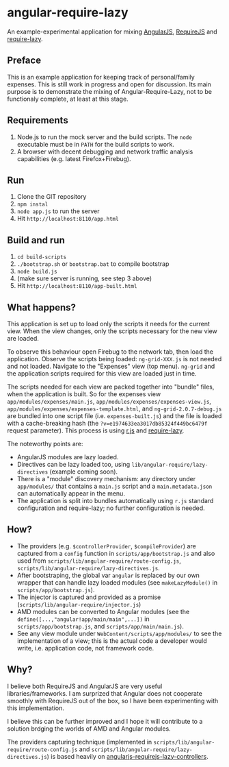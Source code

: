 angular-require-lazy
====================

An example-experimental application for mixing [AngularJS](http://angularjs.org/), [RequireJS](http://requirejs.org/) and [require-lazy](https://github.com/nikospara/require-lazy).

Preface
-------

This is an example application for keeping track of personal/family expenses.
This is still work in progress and open for discussion. Its main purpose is to demonstrate the mixing of Angular-Require-Lazy,
not to be functionaly complete, at least at this stage.

Requirements
------------

1. Node.js to run the mock server and the build scripts. The `node` executable must be in `PATH` for the build scripts to work.
2. A browser with decent debugging and network traffic analysis capabilities (e.g. latest Firefox+Firebug).

Run
---

1. Clone the GIT repository
2. `npm instal`
3. `node app.js` to run the server
4. Hit `http://localhost:8110/app.html`

Build and run
-------------

1. `cd build-scripts`
2. `./bootstrap.sh` or `bootstrap.bat` to compile bootstrap
3. `node build.js`
4. (make sure server is running, see step 3 above)
5. Hit `http://localhost:8110/app-built.html`

What happens?
-------------

This application is set up to load only the scripts it needs for the current view. When the view changes, only the scripts necessary
for the new view are loaded.

To observe this behaviour open Firebug to the network tab, then load the application.
Observe the scripts being loaded: `ng-grid-XXX.js` is not needed and not loaded.
Navigate to the "Expenses" view (top menu). `ng-grid` and the application scripts required for this view are loaded just in time.

The scripts needed for each view are packed together into "bundle" files, when the application is built. So for the expenses view
`app/modules/expenses/main.js`, `app/modules/expenses/expenses-view.js`, `app/modules/expenses/expenses-template.html`, and
`ng-grid-2.0.7-debug.js` are bundled into one script file (i.e. `expenses-built.js`) and the file is loaded with a cache-breaking
hash (the `?v=e1974633ea3017db85324f449bc6479f` request parameter). This process is using [r.js](http://requirejs.org/docs/optimization.html)
and [require-lazy](https://github.com/nikospara/require-lazy).

The noteworthy points are:

- AngularJS modules are lazy loaded.
- Directives can be lazy loaded too, using `lib/angular-require/lazy-directives` (example coming soon).
- There is a "module" discovery mechanism: any directory under `app/modules/` that contains a `main.js` script and a `main.metadata.json`
  can automatically appear in the menu.
- The application is split into bundles automatically using `r.js` standard configuration and require-lazy;
  no further configuration is needed.

How?
----

- The providers (e.g. `$controllerProvider`, `$compileProvider`) are captured from a `config` function in `scripts/app/bootstrap.js`
  and also used from `scripts/lib/angular-require/route-config.js`, `scripts/lib/angular-require/lazy-directives.js`.
- After bootstraping, the global var `angular` is replaced by our own wrapper that can handle lazy loaded modules (see `makeLazyModule()` in `scripts/app/bootstrap.js`).
- The injector is captured and provided as a promise (`scripts/lib/angular-require/injector.js`)
- AMD modules can be converted to Angular modules (see the `define([...,"angular!app/main/main",...])` in `scripts/app/bootstrap.js`, and
  `scripts/app/main/main.js`).
- See any view module under `WebContent/scripts/app/modules/` to see the implementation of a view; this is the actual code a developer would
  write, i.e. application code, not framework code.

Why?
----

I believe both RequireJS and AngularJS are very useful libraries/frameworks. I am surprized that Angular does not cooperate
smoothly with RequireJS out of the box, so I have been experimenting with this implementation.

I believe this can be further improved and I hope it will contribute to a solution brdging the worlds of AMD and Angular modules.

The providers capturing technique (implemented in `scripts/lib/angular-require/route-config.js` and `scripts/lib/angular-require/lazy-directives.js`)
is based heavily on [angularjs-requirejs-lazy-controllers](https://github.com/matys84pl/angularjs-requirejs-lazy-controllers).
